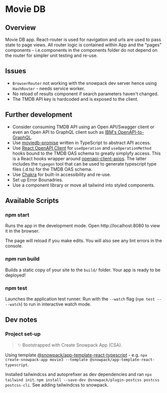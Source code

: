 # Movie DB

## Overview
Movie DB app. React-router is used for navigation and urls are used to pass state to page views. All router logic is contained within App and the "pages" components - i.e.components in the components folder do not depend on the router for simpler unit testing and re-use.

## Issues
* `BrowserRouter` not working with the snowpack dev server hence using `HashRouter` - needs service worker.
* No reload of results component if search parameters haven't changed.
* The TMDB API key is hardcoded and is exposed to the client.

## Further development
* Consider consuming TMDB API using an Open API/Swagger client or even an Open API to GraphQL client such as [IBM's OpenAPI-to-GraphQL](https://github.com/IBM/openapi-to-graphql).
* Use [moviedb-promise](https://github.com/grantholle/moviedb-promise) written in TypeScript to abstract API access.
* Use [React OpenAPI Client](https://github.com/anttiviljami/react-openapi-client) for `useOperation` and `useOperationMethod` hooks bound to the TMDB OAS schema to greatly simplyfy access. This is a React hooks wrapper around [openapi-client-axios](https://github.com/anttiviljami/openapi-client-axios). The latter includes the `typegen` tool that can be used to generate typescript type files (.d.ts) for the TMDB OAS schema.
* Use [Chakra](https://chakra-ui.com/) for built-in accessibility and re-use.
* Set up Error Bounadries.
* Use a component library or move all tailwind into styled components.

## Available Scripts

### npm start

Runs the app in the development mode.
Open http://localhost:8080 to view it in the browser.

The page will reload if you make edits.
You will also see any lint errors in the console.

### npm run build

Builds a static copy of your site to the `build/` folder.
Your app is ready to be deployed!

### npm test

Launches the application test runner.
Run with the `--watch` flag (`npm test -- --watch`) to run in interactive watch mode.

## Dev notes

### Project set-up
> ✨ Bootstrapped with Create Snowpack App (CSA).

Using template [@snowpack/app-template-react-typescript]() - e.g. `npx create-snowpack-app movie3 --template @snowpack/app-template-react-typescript`.

Installed tailwindcss and autoprefixer as dev dependencies and ran `npx tailwind init`.
`npm install --save-dev @snowpack/plugin-postcss postcss postcss-cli`. See adding tailwindcss to snowpack.


